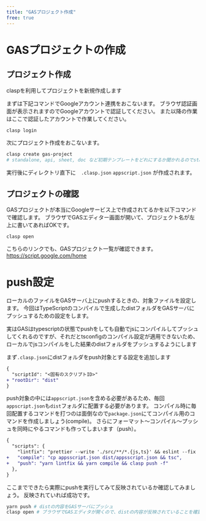 ```yaml
---
title: "GASプロジェクト作成"
free: true
---
```


# GASプロジェクトの作成
## プロジェクト作成
claspを利用してプロジェクトを新規作成します

まずは下記コマンドでGoogleアカウント連携をおこないます。
ブラウザ認証画面が表示されますのでGoogleアカウントで認証してください。
また以降の作業はここで認証したアカウントで作業してください。
```sh
clasp login 
```

次にプロジェクト作成をおこないます。
```sh
clasp create gas-project
# standalone, api, sheet, doc など初期テンプレートをどれにするか聞かれるのでstandaloneを選ぶ
```
実行後にディレクトリ直下に　`.clasp.json` `appscript.json` が作成されます。

## プロジェクトの確認
GASプロジェクトが本当にGoogleサービス上で作成されてるかを以下コマンドで確認します。
ブラウザでGASエディター画面が開いて、プロジェクト名が左上に書いてあればOKです。
```
clasp open
```

こちらのリンクでも、GASプロジェクト一覧が確認できます。
https://script.google.com/home


# push設定
ローカルのファイルをGASサーバ上にpushするときの、対象ファイルを設定します。
今回はTypeScriptのコンパイルで生成したdistフォルダをGASサーバにプッシュするための設定をします。

実はGASはtypescriptの状態でpushをしても自動でjsにコンパイルしてプッシュしてくれるのですが、それだとtsconfigのコンパイル設定が適用できないため、ローカルでjsコンパイルをした結果のdistフォルダをプッシュするようにします

まず`.clasp.json`にdistフォルダをpush対象とする設定を追加します
```diff json:.clasp.json
{
  "scriptId": "<固有のスクリプトID>"
+ "rootDir": "dist"
}
```

push対象の中には`appscript.json`を含める必要があるため、毎回`appscript.json`も`dist`フォルダに配置する必要があります。
コンパイル時に毎回配置するコマンドを打つのは面倒なので`package.json`にてコンパイル用のコマンドを作成しましょう(compile)。
さらにフォーマット〜コンパイル〜プッシュを同時にやるコマンドも作ってしまいます（push）。
```diff json:package.json
{
  "scripts": {
    "lintfix": "prettier --write './src/**/*.{js,ts}' && eslint --fix './src/**/*.{js,ts}'",
+   "compile": "cp appsscript.json dist/appsscript.json && tsc",
+   "push": "yarn lintfix && yarn compile && clasp push -f"
  },
}
```

ここまでできたら実際にpushを実行してみて反映されているか確認してみましょう。
反映されていれば成功です。
```sh
yarn push # distの内容をGASサーバにプッシュ
clasp open # ブラウザでGASエディタが開くので、distの内容が反映されていることを確認
```